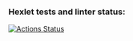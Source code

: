 ### Hexlet tests and linter status:
[![Actions Status](https://github.com/JulijaHohlova/layout-designer-project-lvl1/workflows/hexlet-check/badge.svg)](https://github.com/JulijaHohlova/layout-designer-project-lvl1/actions)